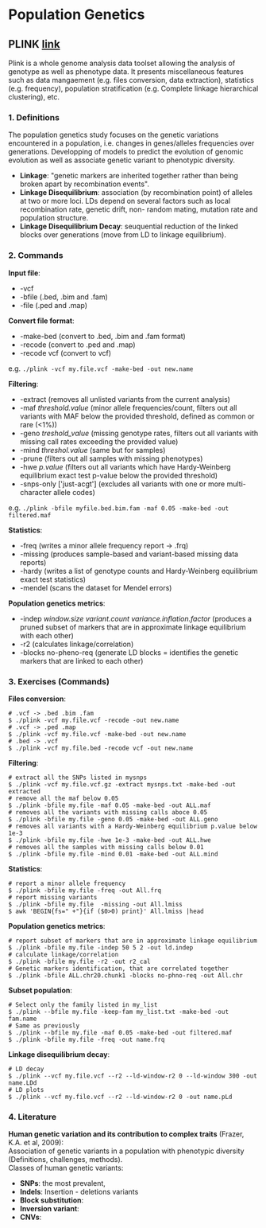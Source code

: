 # Population Genetics 

## PLINK [link](https://www.cog-genomics.org/plink2) 
Plink is a whole genome analysis data toolset allowing the analysis of genotype as well as phenotype data. It presents miscellaneous features such as data mangaement (e.g. files conversion, data extraction), 
statistics (e.g. frequency), population stratification (e.g. Complete linkage hierarchical clustering), etc. 

### 1. Definitions
The population genetics study focuses on the genetic variations encountered in a population, i.e. changes in genes/alleles frequencies over generations. Developping of models to predict the evolution of genomic evolution as well as associate genetic variant to phenotypic diversity. 

* **Linkage**: "genetic markers are inherited together rather than being broken apart by recombination events".
* **Linkage Disequilibrium**: association (by recombination point) of alleles at two or more loci. LDs depend on several factors such as local recombination rate, genetic drift, non- random mating, mutation rate and population structure. 
* **Linkage Disequilibrium Decay**: seuquential reduction of the linked blocks over generations (move from LD to linkage equilibrium). 

### 2. Commands 
**Input file**:
* -vcf 
* -bfile (.bed, .bim and .fam)
* -file (.ped and .map)

**Convert file format**: 
* -make-bed (convert to .bed, .bim and .fam format) 
* -recode (convert to .ped and .map)
* -recode vcf (convert to vcf) 

e.g.  `./plink -vcf my.file.vcf -make-bed -out new.name`

**Filtering**: 
* -extract (removes all unlisted variants from the current analysis)
* -maf _threshold.value_ (minor allele frequencies/count, filters out all variants with MAF below the provided threshold, defined as common or rare (<1%))
* -geno _treshold_value_ (missing genotype rates, filters out all variants with missing call rates exceeding the provided value)
* -mind _threshol.value_ (same but for samples)
* -prune (filters out all samples with missing phenotypes) 
* -hwe _p.value_ (filters out all variants which have Hardy-Weinberg equilibrium exact test p-value below the provided threshold)
* -snps-only ['just-acgt'] (excludes all variants with one or more multi-character allele codes)

e.g. `./plink -bfile myfile.bed.bim.fam -maf 0.05 -make-bed -out filtered.maf`

**Statistics**: 
* -freq (writes a minor allele frequency report -> .frq)
* -missing (produces sample-based and variant-based missing data reports)
* -hardy (writes a list of genotype counts and Hardy-Weinberg equilibrium exact test statistics)
* -mendel (scans the dataset for Mendel errors)

**Population genetics metrics**: 
* -indep _window.size variant.count variance.inflation.factor_ (produces a pruned subset of markers that are in approximate linkage equilibrium with each other)
* -r2 (calculates linkage/correlation)
* -blocks no-pheno-req (generate LD blocks = identifies the genetic markers that are linked to each other)

### 3. Exercises (Commands)

**Files conversion**: 

```
# .vcf -> .bed .bim .fam
$ ./plink -vcf my.file.vcf -recode -out new.name  
# .vcf -> .ped .map
$ ./plink -vcf my.file.vcf -make-bed -out new.name
# .bed -> .vcf 
$ ./plink -vcf my.file.bed -recode vcf -out new.name
```

**Filtering**: 

```
# extract all the SNPs listed in mysnps 
$ ./plink -vcf my.file.vcf.gz -extract mysnps.txt -make-bed -out extracted
# remove all the maf below 0.05 
$ ./plink -bfile my.file -maf 0.05 -make-bed -out ALL.maf
# removes all the variants with missing calls aboce 0.05 
$ ./plink -bfile my.file -geno 0.05 -make-bed -out ALL.geno
# removes all variants with a Hardy-Weinberg equilibrium p.value below 1e-3
$ ./plink -bfile my.file -hwe 1e-3 -make-bed -out ALL.hwe
# removes all the samples with missing calls below 0.01
$ ./plink -bfile my.file -mind 0.01 -make-bed -out ALL.mind
```

**Statistics**: 

```
# report a minor allele frequency
$ ./plink -bfile my.file -freq -out All.frq
# report missing variants 
$ ./plink -bfile my.file  -missing -out All.lmiss
$ awk 'BEGIN{fs=" +"}{if ($0>0) print}' All.lmiss |head
```

**Population genetics metrics**: 

```
# report subset of markers that are in approximate linkage equilibrium
$ ./plink -bfile my.file -indep 50 5 2 -out ld.indep
# calculate linkage/correlation
$ ./plink -bfile my.file -r2 -out r2_cal
# Genetic markers identification, that are correlated together 
$ ./plink -bfile ALL.chr20.chunk1 -blocks no-phno-req -out All.chr
```

**Subset population**: 

```
# Select only the family listed in my_list
$ ./plink --bfile my.file -keep-fam my_list.txt -make-bed -out fam.name
# Same as previously 
$ ./plink --bfile my.file -maf 0.05 -make-bed -out filtered.maf
$ ./plink -bfile my.file -freq -out name.frq
```

**Linkage disequilibrium decay**: 

```
# LD decay
$ ./plink --vcf my.file.vcf --r2 --ld-window-r2 0 --ld-window 300 -out name.LDd
# LD plots
$ ./plink --vcf my.file.vcf --r2 --ld-window-r2 0 -out name.pLd
```
### 4. Literature 
**Human genetic variation and its contribution to complex traits** (Frazer, K.A. et al, 2009): \
Association of genetic variants in a population with phenotypic diversity (Definitions, challenges, methods). \
Classes of human genetic variants: 
* **SNPs**: the most prevalent, 
* **Indels**: Insertion - deletions variants 
* **Block substitution**: 
* **Inversion variant**: 
* **CNVs**: 





